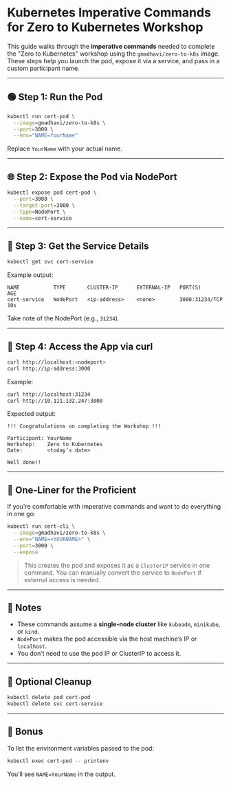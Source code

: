 # Kubernetes Imperative Commands for Zero to Kubernetes Workshop

This guide walks through the **imperative commands** needed to complete the "Zero to Kubernetes" workshop using the `gmadhavi/zero-to-k8s` image. These steps help you launch the pod, expose it via a service, and pass in a custom participant name.

---

## 🟢 Step 1: Run the Pod
```bash
kubectl run cert-pod \
  --image=gmadhavi/zero-to-k8s \
  --port=3000 \
  --env="NAME=YourName"
```
Replace `YourName` with your actual name.

---

## 🌐 Step 2: Expose the Pod via NodePort
```bash
kubectl expose pod cert-pod \
  --port=3000 \
  --target-port=3000 \
  --type=NodePort \
  --name=cert-service
```

---

## 🔎 Step 3: Get the Service Details
```bash
kubectl get svc cert-service
```
Example output:
```
NAME           TYPE       CLUSTER-IP      EXTERNAL-IP   PORT(S)          AGE
cert-service   NodePort   <ip-address>    <none>        3000:31234/TCP   10s
```
Take note of the NodePort (e.g., `31234`).

---

## 🧪 Step 4: Access the App via curl
```bash
curl http://localhost:<nodeport>
curl http://ip-address:3000
```
Example:
```bash
curl http://localhost:31234
curl http://10.111.132.247:3000
```
Expected output:
```
!!! Congratulations on completing the Workshop !!!

Participant: YourName
Workshop:    Zero to Kubernetes
Date:        <today’s date>

Well done!!
```

---

## 🧠 One-Liner for the Proficient
If you're comfortable with imperative commands and want to do everything in one go:
```bash
kubectl run cert-cli \
  --image=gmadhavi/zero-to-k8s \
  --env="NAME=<YOURNAME>" \
  --port=3000 \
  --expose
```
> This creates the pod and exposes it as a `ClusterIP` service in one command. You can manually convert the service to `NodePort` if external access is needed.

---

## 📌 Notes
- These commands assume a **single-node cluster** like `kubeadm`, `minikube`, or `kind`.
- `NodePort` makes the pod accessible via the host machine’s IP or `localhost`.
- You don’t need to use the pod IP or ClusterIP to access it.

---

## 📎 Optional Cleanup
```bash
kubectl delete pod cert-pod
kubectl delete svc cert-service
```

---

## 🧠 Bonus
To list the environment variables passed to the pod:
```bash
kubectl exec cert-pod -- printenv 
```
You’ll see `NAME=YourName` in the output.



